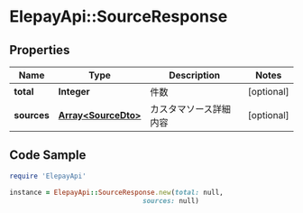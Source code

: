 # ElepayApi::SourceResponse

## Properties

Name | Type | Description | Notes
------------ | ------------- | ------------- | -------------
**total** | **Integer** | 件数 | [optional] 
**sources** | [**Array&lt;SourceDto&gt;**](SourceDto.md) | カスタマソース詳細内容 | [optional] 

## Code Sample

```ruby
require 'ElepayApi'

instance = ElepayApi::SourceResponse.new(total: null,
                                 sources: null)
```


